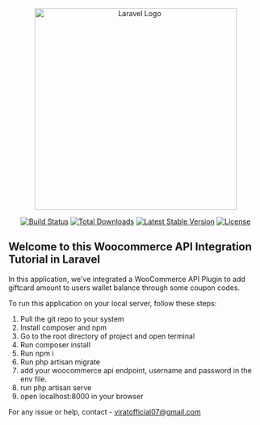 <p align="center"><a href="https://laravel.com" target="_blank"><img src="https://raw.githubusercontent.com/laravel/art/master/logo-lockup/5%20SVG/2%20CMYK/1%20Full%20Color/laravel-logolockup-cmyk-red.svg" width="400" alt="Laravel Logo"></a></p>

<p align="center">
<a href="https://github.com/laravel/framework/actions"><img src="https://github.com/laravel/framework/workflows/tests/badge.svg" alt="Build Status"></a>
<a href="https://packagist.org/packages/laravel/framework"><img src="https://img.shields.io/packagist/dt/laravel/framework" alt="Total Downloads"></a>
<a href="https://packagist.org/packages/laravel/framework"><img src="https://img.shields.io/packagist/v/laravel/framework" alt="Latest Stable Version"></a>
<a href="https://packagist.org/packages/laravel/framework"><img src="https://img.shields.io/packagist/l/laravel/framework" alt="License"></a>
</p>

## Welcome to this Woocommerce API Integration Tutorial in Laravel

In this application, we've integrated a WooCommerce API Plugin to add giftcard amount to users wallet balance through some coupon codes.

To run this application on your local server, follow these steps:

1. Pull the git repo to your system
2. Install composer and npm
3. Go to the root directory of project and open terminal
4. Run composer install
5. Run npm i
6. Run php artisan migrate
7. add your woocommerce api endpoint, username and password in the env file.
8. run php artisan serve
9. open localhost:8000 in your browser


For any issue or help, contact - viratofficial07@gmail.com
